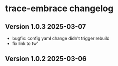 # trace-embrace changelog

## Version 1.0.3 2025-03-07
  * bugfix: config yaml change didn't trigger rebuild
  * fix link to tw\'

## Version 1.0.2 2025-03-06
